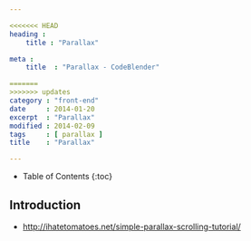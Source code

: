 ```yaml
---

<<<<<<< HEAD
heading :
    title : "Parallax"

meta :
    title  : "Parallax - CodeBlender"

=======
>>>>>>> updates
category : "front-end"
date     : 2014-01-20
excerpt  : "Parallax"
modified : 2014-02-09
tags     : [ parallax ]
title    : "Parallax"

---
```


* Table of Contents
{:toc}

## Introduction

- http://ihatetomatoes.net/simple-parallax-scrolling-tutorial/
